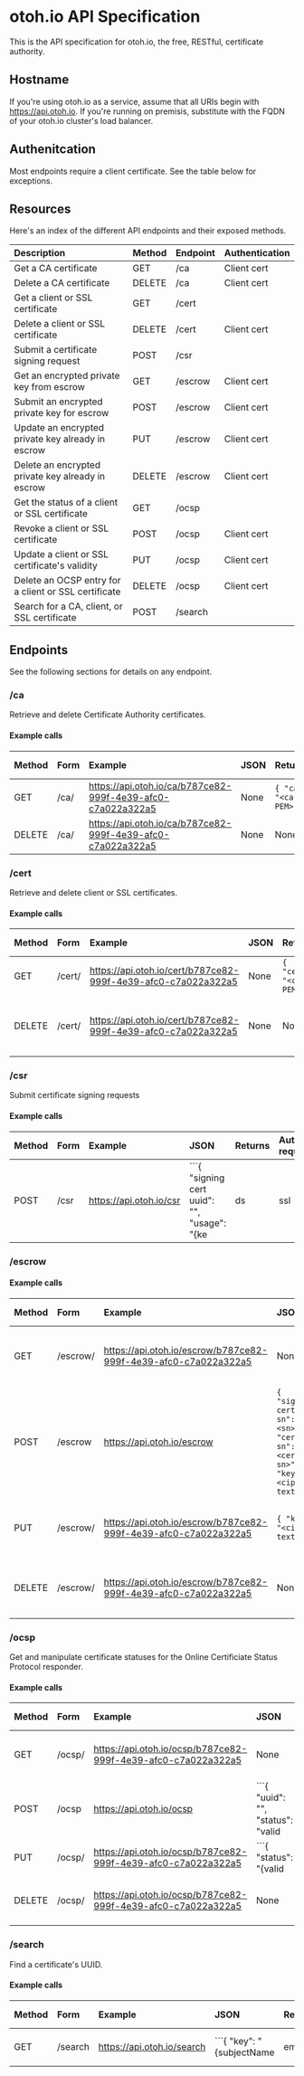 # otoh.io API Specification

This is the API specification for otoh.io, the free, RESTful, certificate authority.

## Hostname

If you're using otoh.io as a service, assume that all URIs begin with https://api.otoh.io. If you're running on premisis, substitute with the FQDN of your otoh.io cluster's load balancer.

## Authenitcation

Most endpoints require a client certificate. See the table below for exceptions.

## Resources

Here's an index of the different API endpoints and their exposed methods.

| Description | Method | Endpoint | Authentication |
| :---------- | :----- | :------- | :------------- |
| Get a CA certificate | GET | /ca | Client cert |
| Delete a CA certificate | DELETE | /ca | Client cert |
| Get a client or SSL certificate | GET | /cert | |
| Delete a client or SSL certificate | DELETE | /cert | Client cert |
| Submit a certificate signing request | POST | /csr | |
| Get an encrypted private key from escrow | GET | /escrow | Client cert |
| Submit an encrypted private key for escrow | POST | /escrow | Client cert |
| Update an encrypted private key already in escrow | PUT | /escrow | Client cert |
| Delete an encrypted private key already in escrow | DELETE | /escrow | Client cert |
| Get the status of a client or SSL certificate | GET | /ocsp | |
| Revoke a client or SSL certificate | POST | /ocsp | Client cert |
| Update a client or SSL certificate's validity | PUT | /ocsp | Client cert |
| Delete an OCSP entry for a client or SSL certificate | DELETE | /ocsp | Client cert |
| Search for a CA, client, or SSL certificate | POST | /search | |

## Endpoints

See the following sections for details on any endpoint.

### /ca

Retrieve and delete Certificate Authority certificates.

#### Example calls

| Method | Form | Example | JSON | Returns | Auth required |
| :----- | :------- | :------ | :----- | :------ | :----- |
| GET | /ca/<uuid> | https://api.otoh.io/ca/b787ce82-999f-4e39-afc0-c7a022a322a5 | None | ```{ "ca": "<ca PEM>" }``` | None |
| DELETE | /ca/<uuid> | https://api.otoh.io/ca/b787ce82-999f-4e39-afc0-c7a022a322a5 | None | None | Signing cert |

### /cert

Retrieve and delete client or SSL certificates.

#### Example calls

| Method | Form | Example | JSON | Returns | Auth required |
| :----- | :------- | :------ | :----- | :------ | :----- |
| GET | /cert/<uuid> | https://api.otoh.io/cert/b787ce82-999f-4e39-afc0-c7a022a322a5 | None | ```{ "cert": "<cert PEM>" }``` | None |
| DELETE | /cert/<uuid> | https://api.otoh.io/cert/b787ce82-999f-4e39-afc0-c7a022a322a5 | None | None | Owning client cert, or signing cert |

### /csr

Submit certificate signing requests

#### Example calls

| Method | Form | Example | JSON | Returns | Auth required |
| :----- | :------- | :------ | :----- | :------ | :----- |
| POST | /csr | https://api.otoh.io/csr | ```{ "signing cert uuid": "<uuid4>", "usage": "{ke | ds | ssl | ca}", "csr": "<csr PEM>" }``` | ```{ "uiud": "<uuid4>", "cert": "<cert PEM>" }``` | None |

### /escrow

#### Example calls

| Method | Form | Example | JSON | Returns | Auth required |
| :----- | :------- | :------ | :----- | :------ | :----- |
| GET | /escrow/<uuid> | https://api.otoh.io/escrow/b787ce82-999f-4e39-afc0-c7a022a322a5 | None | ```{ "key": "<cypher text>" }``` | Owning client cert, or signing cert |
| POST | /escrow | https://api.otoh.io/escrow | ```{ "signing cert sn": "<sn>", "cert sn": "<cert sn>", "key": "<cipher text>" }``` | ```{ "uuid": "<uuid4>" }``` | Owning client cert, or signing cert |
| PUT | /escrow/<uuid> | https://api.otoh.io/escrow/b787ce82-999f-4e39-afc0-c7a022a322a5 | ```{ "key": "<cipher text>" }``` | None | Owning client cert, or signing cert |
| DELETE | /escrow/<uuid> | https://api.otoh.io/escrow/b787ce82-999f-4e39-afc0-c7a022a322a5 | None | None | Owning client cert, or signing cert |

### /ocsp

Get and manipulate certificate statuses for the Online Certificiate Status Protocol responder.

#### Example calls

| Method | Form | Example | JSON | Returns | Auth required |
| :----- | :------- | :------ | :----- | :------ | :----- |
| GET | /ocsp/<uuid> | https://api.otoh.io/ocsp/b787ce82-999f-4e39-afc0-c7a022a322a5 | None | ```{ "certificate status": "valid | invalid | unknown", "signature": "<signature PEM>"}``` | None |
| POST | /ocsp | https://api.otoh.io/ocsp | ```{ "uuid": "<uuid4>", "status": "valid | invalid | unknown", "signature": "<signature PEM>" }``` | None | Owning client cert, or signing cert |
| PUT | /ocsp/<uuid> | https://api.otoh.io/ocsp/b787ce82-999f-4e39-afc0-c7a022a322a5 | ```{ "status": "{valid | invalid | unknown}", "signature": "<signature PEM>" }``` | None | Owning client cert, or signing cert |
| DELETE | /ocsp/<uuid> | https://api.otoh.io/ocsp/b787ce82-999f-4e39-afc0-c7a022a322a5 | None | None | Owning client cert, or signing cert |

### /search

Find a certificate's UUID.

#### Example calls

| Method | Form | Example | JSON | Returns | Auth required |
| :----- | :------- | :------ | :----- | :------ | :----- |
| GET | /search | https://api.otoh.io/search | ```{ "key": "{subjectName | email | fqdn}", "value": "foobar"}``` | ```{ "uuid": "<uuid4>"}``` | None |
